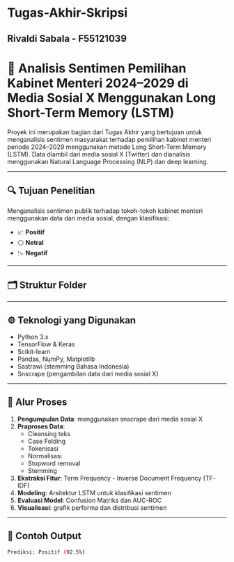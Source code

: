 # Tugas-Akhir-Skripsi

## Rivaldi Sabala - F55121039

# 🧠 Analisis Sentimen Pemilihan Kabinet Menteri 2024–2029 di Media Sosial X Menggunakan Long Short-Term Memory (LSTM)

Proyek ini merupakan bagian dari Tugas Akhir yang bertujuan untuk menganalisis sentimen masyarakat terhadap pemilihan kabinet menteri periode 2024–2029 menggunakan metode Long Short-Term Memory (LSTM). Data diambil dari media sosial X (Twitter) dan dianalisis menggunakan Natural Language Processing (NLP) dan deep learning.

---

## 🔍 Tujuan Penelitian

Menganalisis sentimen publik terhadap tokoh-tokoh kabinet menteri menggunakan data dari media sosial, dengan klasifikasi:
- 📈 **Positif**
- ⚪ **Netral**
- 📉 **Negatif**

---

## 🗂️ Struktur Folder


---

## ⚙️ Teknologi yang Digunakan

- Python 3.x
- TensorFlow & Keras
- Scikit-learn
- Pandas, NumPy, Matplotlib
- Sastrawi (stemming Bahasa Indonesia)
- Snscrape (pengambilan data dari media sosial X)

---

## 🔄 Alur Proses

1. **Pengumpulan Data**: menggunakan snscrape dari media sosial X
2. **Praproses Data**:
   - Cleansing teks
   - Case Folding
   - Tokenisasi
   - Normalisasi
   - Stopword removal
   - Stemming
3. **Ekstraksi Fitur**: Term Frequency - Inverse Document Frequency (TF-IDF)
4. **Modeling**: Arsitektur LSTM untuk klasifikasi sentimen
5. **Evaluasi Model**: Confusion Matriks dan AUC-ROC
6. **Visualisasi**: grafik performa dan distribusi sentimen

---

## 🧪 Contoh Output

```bash
Prediksi: Positif (92.5%)

